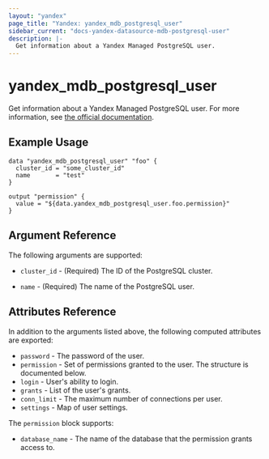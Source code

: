 ```yaml
---
layout: "yandex"
page_title: "Yandex: yandex_mdb_postgresql_user"
sidebar_current: "docs-yandex-datasource-mdb-postgresql-user"
description: |-
  Get information about a Yandex Managed PostgreSQL user.
---
```


# yandex\_mdb\_postgresql\_user

Get information about a Yandex Managed PostgreSQL user. For more information, see
[the official documentation](https://cloud.yandex.com/docs/managed-postgresql/).

## Example Usage

```hcl
data "yandex_mdb_postgresql_user" "foo" {
  cluster_id = "some_cluster_id"
  name       = "test"
}

output "permission" {
  value = "${data.yandex_mdb_postgresql_user.foo.permission}"
}
```

## Argument Reference

The following arguments are supported:

* `cluster_id` - (Required) The ID of the PostgreSQL cluster.

* `name` - (Required) The name of the PostgreSQL user.

## Attributes Reference

In addition to the arguments listed above, the following computed attributes are
exported:

* `password` - The password of the user.
* `permission` - Set of permissions granted to the user. The structure is documented below.
* `login` - User's ability to login.
* `grants` - List of the user's grants.
* `conn_limit` - The maximum number of connections per user.
* `settings` - Map of user settings.

The `permission` block supports:

* `database_name` - The name of the database that the permission grants access to.
